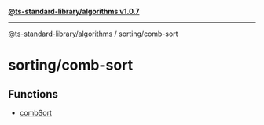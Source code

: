 [**@ts-standard-library/algorithms v1.0.7**](../../README.md)

***

[@ts-standard-library/algorithms](../../modules.md) / sorting/comb-sort

# sorting/comb-sort

## Functions

- [combSort](functions/combSort.md)
